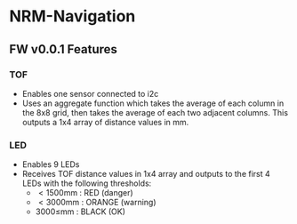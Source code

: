 # NRM-Navigation
## FW v0.0.1 Features
### TOF
- Enables one sensor connected to i2c
- Uses an aggregate function which takes the average of each column in
the 8x8 grid, then takes the average of each two adjacent columns. This
outputs a 1x4 array of distance values in mm.

### LED
- Enables 9 LEDs
- Receives TOF distance values in 1x4 array and outputs to the first 4
LEDs with the following thresholds:
    - $<1500$mm : RED (danger)
    - $<3000$mm : ORANGE (warning)
    - $3000\le$mm : BLACK (OK)

